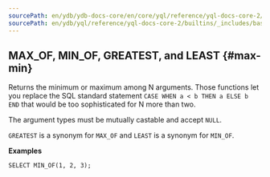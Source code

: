 ```yaml
---
sourcePath: en/ydb/ydb-docs-core/en/core/yql/reference/yql-docs-core-2/builtins/_includes/basic/max_min.md
sourcePath: en/ydb/yql/reference/yql-docs-core-2/builtins/_includes/basic/max_min.md
---
```

## MAX_OF, MIN_OF, GREATEST, and LEAST {#max-min}

Returns the minimum or maximum among N arguments. Those functions let you replace the SQL standard statement `CASE WHEN a < b THEN a ELSE b END` that would be too sophisticated for N more than two.

The argument types must be mutually castable and accept `NULL`.

`GREATEST` is a synonym for `MAX_OF` and `LEAST` is a synonym for `MIN_OF`.

**Examples**
``` yql
SELECT MIN_OF(1, 2, 3);
```
